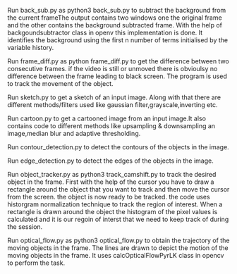 Run back_sub.py as python3 back_sub.py to subtract the background from the current frameThe output contains two windows one the original frame and the other contains the background subtracted frame. With the help of backgoundsubtractor class in openv this implementation is done. It identifies the background using the first n number of terms initialised by the variable history.

Run frame_diff.py as python frame_diff.py to get the difference between two consecutive frames. if the video is still or unmoved there is obvioulsy no difference between the frame leading to black screen. The program is used to track the movement of the object.

Run sketch.py to get a sketch of an input image. Along with that there are different methods/filters used like gaussian filter,grayscale,inverting etc.

Run cartoon.py to get a cartooned image from an input image.It also contains code to different methods like upsampling & downsampling an image,median blur and adaptive thresholding. 

Run contour_detection.py to detect the contours of the objects in the image.

Run edge_detection.py to detect the edges of the objects in the image.

Run object_tracker.py as python3 track_camshift.py to track the desired object in the frame. First with the help of the cursor you have to draw a rectangle around the object that you want to track and then move the cursor from the screen. the object is now ready to be tracked. the code uses historgram normalization technique to track the region of interest. When a rectangle is drawn around the object the histogram of the pixel values is calculated and it is our regoin of interst that we need to keep track of during the session.

Run optical_flow.py as python3 optical_flow.py to obtain the trajectory of the moving objects in the frame. The lines are drawn to depict the motion of the moving objects in the frame. It uses calcOpticalFlowPyrLK class in opencv to perform the task.
